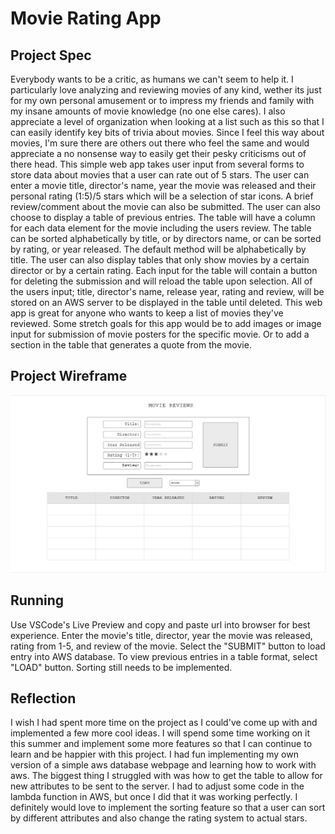 # Movie Rating App

## Project Spec

Everybody wants to be a critic, as humans we can't seem to help it. I particularly love analyzing and reviewing movies of any kind, wether its just for my own personal amusement or to impress my friends and family with my insane amounts of movie knowledge (no one else cares). I also appreciate a level of organization when looking at a list such as this so that I can easily identify key bits of trivia about movies. Since I feel this way about movies, I'm sure there are others out there who feel the same and would appreciate a no nonsense way to easily get their pesky criticisms out of there head. This simple web app takes user input from several forms to store data about movies that a user can rate out of 5 stars. The user can enter a movie title, director's name, year the movie was released and their personal rating (1:5)/5 stars which will be a selection of star icons. A brief review/comment about the movie can also be submitted. The user can also choose to display a table of previous entries. The table will have a column for each data element for the movie including the users review. The table can be sorted alphabetically by title, or by directors name, or can be sorted by rating, or year released. The default method will be alphabetically by title. The user can also display tables that only show movies by a certain director or by a certain rating. Each input for the table will contain a button for deleting the submission and will reload the table upon selection. All of the users input; title, director's name, release year, rating and review, will be stored on an AWS server to be displayed in the table until deleted. This web app is great for anyone who wants to keep a list of movies they've reviewed. Some stretch goals for this app would be to add images or image input for submission of movie posters for the specific movie. Or to add a section in the table that generates a quote from the movie. 

## Project Wireframe

![wireframe](wireframe-movie-ratings.PNG)

## Running

Use VSCode's Live Preview and copy and paste url into browser for best experience.
Enter the movie's title, director, year the movie was released, rating from 1-5, and review of the movie.
Select the "SUBMIT" button to load entry into AWS database.
To view previous entries in a table format, select "LOAD" button.
Sorting still needs to be implemented. 

## Reflection

I wish I had spent more time on the project as I could've come up with and implemented a few more cool ideas. I will spend some time working on it this summer and implement some more features so that I can continue to learn and be happier with this project. I had fun implementing my own version of a simple aws database webpage and learning how to work with aws. The biggest thing I struggled with was how to get the table to allow for new attributes to be sent to the server. I had to adjust some code in the lambda function in AWS, but once I did that it was working perfectly. I definitely would love to implement the sorting feature so that a user can sort by different attributes and also change the rating system to actual stars.
